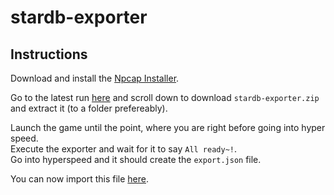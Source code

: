 # stardb-exporter

## Instructions

Download and install the [Npcap Installer](https://npcap.com/#download).

Go to the latest run [here](https://github.com/juliuskreutz/stardb-exporter/actions/workflows/build.yml) and scroll down to download `stardb-exporter.zip` and extract it (to a folder prefereably).

Launch the game until the point, where you are right before going into hyper speed. \
Execute the exporter and wait for it to say `All ready~!`. \
Go into hyperspeed and it should create the `export.json` file.

You can now import this file [here](https://stardb.gg/en/achievement-tracker/import).
